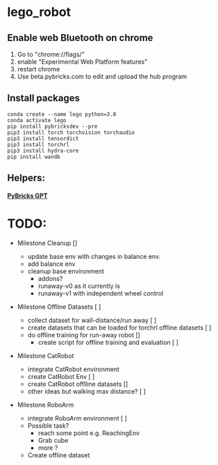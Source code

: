 # lego_robot

## Enable web Bluetooth on chrome

 1. Go to "chrome://flags/" 
 2. enable "Experimental Web Platform features"
 3. restart chrome
 4. Use beta.pybricks.com to edit and upload the hub program

## Install packages
```
conda create --name lego python=3.8
conda activate lego
pip install pybricksdev --pre
pip3 install torch torchvision torchaudio
pip3 install tensordict
pip3 install torchrl
pip3 install hydra-core
pip install wandb
```

## Helpers:

#### [PyBricks GPT](https://chat.openai.com/g/g-YZYA1j4yF-pybrics-lego-doc) 


# TODO:

- Milestone Cleanup []
    - update base env with changes in balance env. 
    - add balance env
    - cleanup base environment
        - addons?
        - runaway-v0 as it currently is
        - runaway-v1 with independent wheel control

- Milestone Offline Datasets [ ]
    - collect dataset for wall-distance/run away [ ]
    - create datasets that can be loaded for torchrl offline datasets [ ]
    - do offline training for run-away robot []
        - create script for offline training and evaluation [ ]

- Milestone CatRobot
    - integrate CatRobot environment
    - create CatRobot Env [ ]
    - create CatRobot offlline datasets []
    - other ideas but walking max distance? [ ]

- Milestone RoboArm 
    - integrate RoboArm environment [ ]
    - Possible task? 
        - reach some point e.g. ReachingEnv
        - Grab cube 
        - more ? 
    - Create offline dataset
